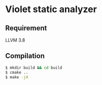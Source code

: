 # Violet static analyzer

## Requirement

LLVM 3.8

## Compilation

```bash
$ mkdir build && cd build
$ cmake ..
$ make -j4
```
